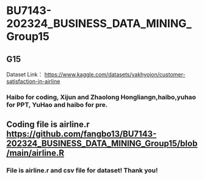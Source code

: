 # BU7143-202324_BUSINESS_DATA_MINING_Group15
## G15

Dataset Link： https://www.kaggle.com/datasets/yakhyojon/customer-satisfaction-in-airline
 
### Haibo for coding, Xijun and Zhaolong Hongliangn,haibo,yuhao for PPT, YuHao and haibo for pre.
## Coding file is airline.r https://github.com/fangbo13/BU7143-202324_BUSINESS_DATA_MINING_Group15/blob/main/airline.R
###  File is airline.r  and csv file for dataset! Thank you!
